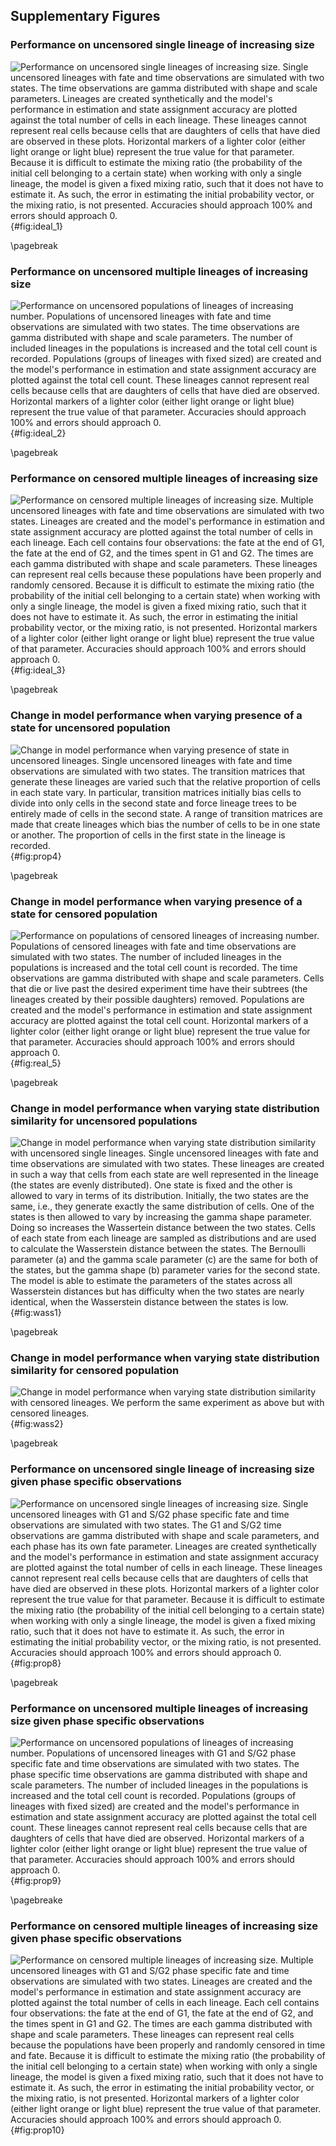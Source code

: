 ## Supplementary Figures

<!-- (Supp. Figure 1) -->
### Performance on uncensored single lineage of increasing size

![**Performance on uncensored single lineages of increasing size.** Single uncensored lineages with fate and time observations are simulated with two states. The time observations are gamma distributed with shape and scale parameters. Lineages are created synthetically and the model's performance in estimation and state assignment accuracy are plotted against the total number of cells in each lineage. These lineages cannot represent real cells because cells that are daughters of cells that have died are observed in these plots. Horizontal markers of a lighter color (either light orange or light blue) represent the true value for that parameter. Because it is difficult to estimate the mixing ratio (the probability of the initial cell belonging to a certain state) when working with only a single lineage, the model is given a fixed mixing ratio, such that it does not have to estimate it. As such, the error in estimating the initial probability vector, or the mixing ratio, is not presented. Accuracies should approach 100% and errors should approach 0.](./output/figureS01.svg){#fig:ideal_1}

\pagebreak

<!-- (Supp. Figure 2) -->
### Performance on uncensored multiple lineages of increasing size

![**Performance on uncensored populations of lineages of increasing number.** Populations of uncensored lineages with fate and time observations are simulated with two states. The time observations are gamma distributed with shape and scale parameters. The number of included lineages in the populations is increased and the total cell count is recorded. Populations (groups of lineages with fixed sized) are created and the model's performance in estimation and state assignment accuracy are plotted against the total cell count. These lineages cannot represent real cells because cells that are daughters of cells that have died are observed. Horizontal markers of a lighter color (either light orange or light blue) represent the true value of that parameter. Accuracies should approach 100% and errors should approach 0.](./output/figureS02.svg){#fig:ideal_2}

\pagebreak

<!-- (Supp. Figure 3) -->
### Performance on censored multiple lineages of increasing size

![**Performance on censored multiple lineages of increasing size.** Multiple uncensored lineages with fate and time observations are simulated with two states. Lineages are created and the model's performance in estimation and state assignment accuracy are plotted against the total number of cells in each lineage. Each cell contains four observations: the fate at the end of G1, the fate at the end of G2, and the times spent in G1 and G2. The times are each gamma distributed with shape and scale parameters. These lineages can represent real cells because these populations have been properly and randomly censored. Because it is difficult to estimate the mixing ratio (the probability of the initial cell belonging to a certain state) when working with only a single lineage, the model is given a fixed mixing ratio, such that it does not have to estimate it. As such, the error in estimating the initial probability vector, or the mixing ratio, is not presented. Horizontal markers of a lighter color (either light orange or light blue) represent the true value of that parameter. Accuracies should approach 100% and errors should approach 0.](./output/figureS03.svg){#fig:ideal_3}

\pagebreak

<!-- # (Supp. Figure 4) -->
### Change in model performance when varying presence of a state for uncensored population

![**Change in model performance when varying presence of state in uncensored lineages.** Single uncensored lineages with fate and time observations are simulated with two states. The transition matrices that generate these lineages are varied such that the relative proportion of cells in each state vary. In particular, transition matrices initially bias cells to divide into only cells in the second state and force lineage trees to be entirely made of cells in the second state. A range of transition matrices are made that create lineages which bias the number of cells to be in one state or another. The proportion of cells in the first state in the lineage is recorded.](./output/figureS04.svg){#fig:prop4}

\pagebreak

<!-- (Supp. Figure 5) -->
### Change in model performance when varying presence of a state for censored population

![**Performance on populations of censored lineages of increasing number.** Populations of censored lineages with fate and time observations are simulated with two states. The number of included lineages in the populations is increased and the total cell count is recorded. The time observations are gamma distributed with shape and scale parameters. Cells that die or live past the desired experiment time have their subtrees (the lineages created by their possible daughters) removed. Populations are created and the model's performance in estimation and state assignment accuracy are plotted against the total cell count. Horizontal markers of a lighter color (either light orange or light blue) represent the true value for that parameter. Accuracies should approach 100% and errors should approach 0.](./output/figureS05.svg){#fig:real_5}

\pagebreak

<!-- (Supp. Figure 6) -->
### Change in model performance when varying state distribution similarity for uncensored populations

![**Change in model performance when varying state distribution similarity with uncensored single lineages.** Single uncensored lineages with fate and time observations are simulated with two states. These lineages are created in such a way that cells from each state are well represented in the lineage (the states are evenly distributed). One state is fixed and the other is allowed to vary in terms of its distribution. Initially, the two states are the same, i.e., they generate exactly the same distribution of cells. One of the states is then allowed to vary by increasing the gamma shape parameter. Doing so increases the Wassertein distance between the two states. Cells of each state from each lineage are sampled as distributions and are used to calculate the Wasserstein distance between the states. The Bernoulli parameter (a) and the gamma scale parameter (c) are the same for both of the states, but the gamma shape (b) parameter varies for the second state. The model is able to estimate the parameters of the states across all Wasserstein distances but has difficulty when the two states are nearly identical, when the Wasserstein distance between the states is low.](./output/figureS06.svg){#fig:wass1}

\pagebreak

<!-- (Supp. Figure 7) -->
### Change in model performance when varying state distribution similarity for censored population

![**Change in model performance when varying state distribution similarity with censored lineages.** We perform the same experiment as above but with censored lineages.](./output/figureS07.svg){#fig:wass2}

\pagebreak

<!-- (Supp. Figure 8) -->
### Performance on uncensored single lineage of increasing size given phase specific observations

![**Performance on uncensored single lineages of increasing size.** Single uncensored lineages with G1 and S/G2 phase specific fate and time observations are simulated with two states. The G1 and S/G2 time observations are gamma distributed with shape and scale parameters, and each phase has its own fate parameter. Lineages are created synthetically and the model's performance in estimation and state assignment accuracy are plotted against the total number of cells in each lineage. These lineages cannot represent real cells because cells that are daughters of cells that have died are observed in these plots. Horizontal markers of a lighter color represent the true value for that parameter. Because it is difficult to estimate the mixing ratio (the probability of the initial cell belonging to a certain state) when working with only a single lineage, the model is given a fixed mixing ratio, such that it does not have to estimate it. As such, the error in estimating the initial probability vector, or the mixing ratio, is not presented. Accuracies should approach 100% and errors should approach 0.](./output/figureS08.svg){#fig:prop8}

\pagebreak

<!-- (Supp. Figure 9) -->
### Performance on uncensored multiple lineages of increasing size given phase specific observations

![**Performance on uncensored populations of lineages of increasing number.** Populations of uncensored lineages with G1 and S/G2 phase specific fate and time observations are simulated with two states. The phase specific time observations are gamma distributed with shape and scale parameters. The number of included lineages in the populations is increased and the total cell count is recorded. Populations (groups of lineages with fixed sized) are created and the model's performance in estimation and state assignment accuracy are plotted against the total cell count. These lineages cannot represent real cells because cells that are daughters of cells that have died are observed. Horizontal markers of a lighter color (either light orange or light blue) represent the true value of that parameter. Accuracies should approach 100% and errors should approach 0.](./output/figureS09.svg){#fig:prop9}

\pagebreake

<!-- (Supp. Figure10) -->
### Performance on censored multiple lineages of increasing size given phase specific observations

![**Performance on censored multiple lineages of increasing size.** Multiple uncensored lineages with G1 and S/G2 phase specific fate and time observations are simulated with two states. Lineages are created and the model's performance in estimation and state assignment accuracy are plotted against the total number of cells in each lineage. Each cell contains four observations: the fate at the end of G1, the fate at the end of G2, and the times spent in G1 and G2. The times are each gamma distributed with shape and scale parameters. These lineages can represent real cells because the populations have been properly and randomly censored in time and fate. Because it is difficult to estimate the mixing ratio (the probability of the initial cell belonging to a certain state) when working with only a single lineage, the model is given a fixed mixing ratio, such that it does not have to estimate it. As such, the error in estimating the initial probability vector, or the mixing ratio, is not presented. Horizontal markers of a lighter color (either light orange or light blue) represent the true value of that parameter. Accuracies should approach 100% and errors should approach 0.](./output/figureS10.svg){#fig:prop10}
